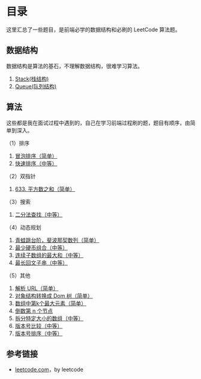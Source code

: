 # 目录

这里汇总了一些题目，是前端必学的数据结构和必刷的 LeetCode 算法题。

## 数据结构

数据结构是算法的基石，不理解数据结构，很难学习算法。

1. [Stack(栈结构)](./d-stack.md)
1. [Queue(队列结构)](./d-queue.md)
<!-- TODO: 1. [List(链表)](./d-queue.md) -->

## 算法

这些都是我在面试过程中遇到的，自己在学习前端过程刷的题，题目有顺序，由简单到深入。

（1）排序

1. [冒泡排序（简单）](./bubblesot.md)
1. [快速排序（中等）](./quick-sort.md)

（2）双指针

1. [633. 平方数之和（简单）](./633.judge-square-sum.md)

（3）搜索

1. [二分法查找（中等）](./binary-search.md)

（4）动态规划

1. [青蛙跳台阶，斐波那契数列（简单）](./num-ways.md)
1. [最少硬币组合（中等）](./coin-change.md)
1. [连续子数组的最大和（中等）](./max-sub-nums.md)
1. [最长回文子串（中等）](./longest-palindrome.md)

（5）其他

1. [解析 URL（简单）](./parsing-url.md)
1. [对象结构转换成 Dom 树（简单）](./conversion.md)
1. [数组中第k个最大元素（简单）](./k-largest-el.md)
1. [倒数第 n 个节点](./get-kth-from-end.md)
1. [拆分特定大小的数组（中等）](./chunk.md)
1. [版本号比较（中等）](./compare-version.md)
1. [版本号排序（中等）](./version-sort.md)

## 参考链接

- [leetcode.com](leetcode.com)，by leetcode

<comment-comment/> 
